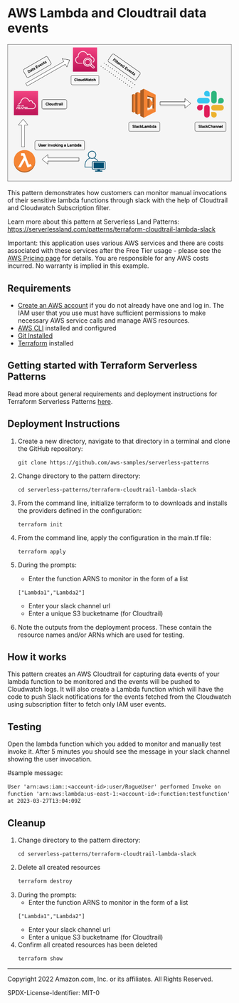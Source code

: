 # AWS Lambda and Cloudtrail data events

![Concept](./terraform-cloudtrail-lambda-slack.png)

This pattern demonstrates how customers can monitor manual invocations of their sensitive lambda functions through slack with the help of Cloudtrail and Cloudwatch Subscription filter.

Learn more about this pattern at Serverless Land Patterns: https://serverlessland.com/patterns/terraform-cloudtrail-lambda-slack

Important: this application uses various AWS services and there are costs associated with these services after the Free Tier usage - please see the [AWS Pricing page](https://aws.amazon.com/pricing/) for details. You are responsible for any AWS costs incurred. No warranty is implied in this example.

## Requirements

* [Create an AWS account](https://portal.aws.amazon.com/gp/aws/developer/registration/index.html) if you do not already have one and log in. The IAM user that you use must have sufficient permissions to make necessary AWS service calls and manage AWS resources.
* [AWS CLI](https://docs.aws.amazon.com/cli/latest/userguide/install-cliv2.html) installed and configured
* [Git Installed](https://git-scm.com/book/en/v2/Getting-Started-Installing-Git)
* [Terraform](https://learn.hashicorp.com/tutorials/terraform/install-cli?in=terraform/aws-get-started) installed

## Getting started with Terraform Serverless Patterns
Read more about general requirements and deployment instructions for Terraform Serverless Patterns [here](https://github.com/aws-samples/serverless-patterns/blob/main/terraform-fixtures/docs/README.md). 


## Deployment Instructions

1. Create a new directory, navigate to that directory in a terminal and clone the GitHub repository:
    ``` 
    git clone https://github.com/aws-samples/serverless-patterns
    ```
1. Change directory to the pattern directory:
    ```
    cd serverless-patterns/terraform-cloudtrail-lambda-slack
    ```
1. From the command line, initialize terraform to  to downloads and installs the providers defined in the configuration:
    ```
    terraform init
    ```
1. From the command line, apply the configuration in the main.tf file:
    ```
    terraform apply
    ```
1. During the prompts:
    * Enter the function ARNS to monitor in the form of a list
    ```
    ["Lambda1","Lambda2"]
    ```
    * Enter your slack channel url
    * Enter a unique S3 bucketname (for Cloudtrail)

1. Note the outputs from the deployment process. These contain the resource names and/or ARNs which are used for testing.

## How it works

This pattern creates an AWS Cloudtrail for capturing data events of your lambda function to be monitored and the events will be pushed to Cloudwatch logs. It will also create a Lambda function which will have the code to push Slack notifications for the events fetched from the Cloudwatch using subscription filter to fetch only IAM user events.


## Testing

Open the lambda function which you added to monitor and manually test invoke it. After 5 minutes you should see the message in your slack channel showing the user invocation.

#sample message:
```
User 'arn:aws:iam::<account-id>:user/RogueUser' performed Invoke on function 'arn:aws:lambda:us-east-1:<account-id>:function:testfunction' at 2023-03-27T13:04:09Z
```

## Cleanup
 
1. Change directory to the pattern directory:
    ```
    cd serverless-patterns/terraform-cloudtrail-lambda-slack
    ```
1. Delete all created resources
    ```bash
    terraform destroy
    ```
1. During the prompts:
    * Enter the function ARNS to monitor in the form of a list
    ```
    ["Lambda1","Lambda2"]
    ```
    * Enter your slack channel url
    * Enter a unique S3 bucketname (for Cloudtrail)
1. Confirm all created resources has been deleted
    ```bash
    terraform show
    ```
----
Copyright 2022 Amazon.com, Inc. or its affiliates. All Rights Reserved.

SPDX-License-Identifier: MIT-0

